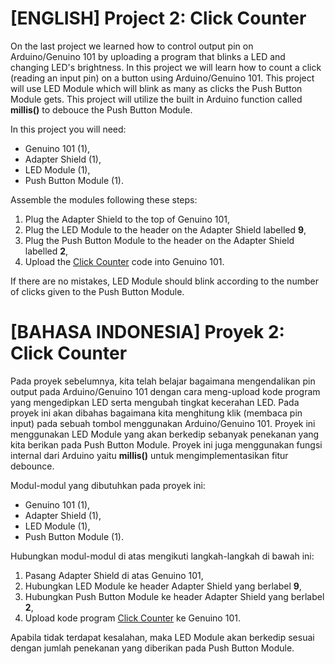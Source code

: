 # [ENGLISH] Project 2: Click Counter
On the last project we learned how to control output pin on Arduino/Genuino 101 by uploading a program that blinks a LED and changing LED's brightness. In this project we will learn how to count a click (reading an input pin) on a button using Arduino/Genuino 101. This project will use LED Module which will blink as many as clicks the Push Button Module gets. This project will utilize the built in Arduino function called **millis()** to debouce the Push Button Module.

In this project you will need:
* Genuino 101 (1),
* Adapter Shield (1),
* LED Module (1),
* Push Button Module (1).

Assemble the modules following these steps:
1. Plug the Adapter Shield to the top of Genuino 101,
2. Plug the LED Module to the header on the Adapter Shield labelled **9**,
3. Plug the Push Button Module to the header on the Adapter Shield labelled **2**,
4. Upload the [Click Counter](https://github.com/IETrainingDiv/Genuino_101_Starter_Kit/tree/master/2_Click_Counter/Click_Counter) code into Genuino 101.

If there are no mistakes, LED Module should blink according to the number of clicks given to the Push Button Module.

# [BAHASA INDONESIA] Proyek 2: Click Counter
Pada proyek sebelumnya, kita telah belajar bagaimana mengendalikan pin output pada Arduino/Genuino 101 dengan cara meng-upload kode program yang mengedipkan LED serta mengubah tingkat kecerahan LED. Pada proyek ini akan dibahas bagaimana kita menghitung klik (membaca pin input) pada sebuah tombol menggunakan Arduino/Genuino 101. Proyek ini menggunakan LED Module yang akan berkedip sebanyak penekanan yang kita berikan pada Push Button Module. Proyek ini juga menggunakan fungsi internal dari Arduino yaitu **millis()** untuk mengimplementasikan fitur debounce.

Modul-modul yang dibutuhkan pada proyek ini:
* Genuino 101 (1),
* Adapter Shield (1),
* LED Module (1),
* Push Button Module (1).

Hubungkan modul-modul di atas mengikuti langkah-langkah di bawah ini:
1. Pasang Adapter Shield di atas Genuino 101,
2. Hubungkan LED Module ke header Adapter Shield yang berlabel **9**,
3. Hubungkan Push Button Module ke header Adapter Shield yang berlabel **2**,
4. Upload kode program [Click Counter](https://github.com/IETrainingDiv/Genuino_101_Starter_Kit/tree/master/2_Click_Counter/Click_Counter) ke Genuino 101.

Apabila tidak terdapat kesalahan, maka LED Module akan berkedip sesuai dengan jumlah penekanan yang diberikan pada Push Button Module.
